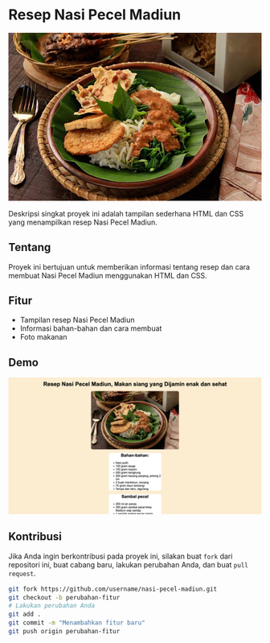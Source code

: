 # Resep Nasi Pecel Madiun

![Nasi Pecel](pecel_image.jpg)

Deskripsi singkat proyek ini adalah tampilan sederhana HTML dan CSS yang menampilkan resep Nasi Pecel Madiun.

## Tentang

Proyek ini bertujuan untuk memberikan informasi tentang resep dan cara membuat Nasi Pecel Madiun menggunakan HTML dan CSS.

## Fitur

- Tampilan resep Nasi Pecel Madiun
- Informasi bahan-bahan dan cara membuat
- Foto makanan

## Demo
![Capture](Capture.jpg)

## Kontribusi

Jika Anda ingin berkontribusi pada proyek ini, silakan buat `fork` dari repositori ini, buat cabang baru, lakukan perubahan Anda, dan buat `pull request`.

```bash
git fork https://github.com/username/nasi-pecel-madiun.git
git checkout -b perubahan-fitur
# Lakukan perubahan Anda
git add .
git commit -m "Menambahkan fitur baru"
git push origin perubahan-fitur
